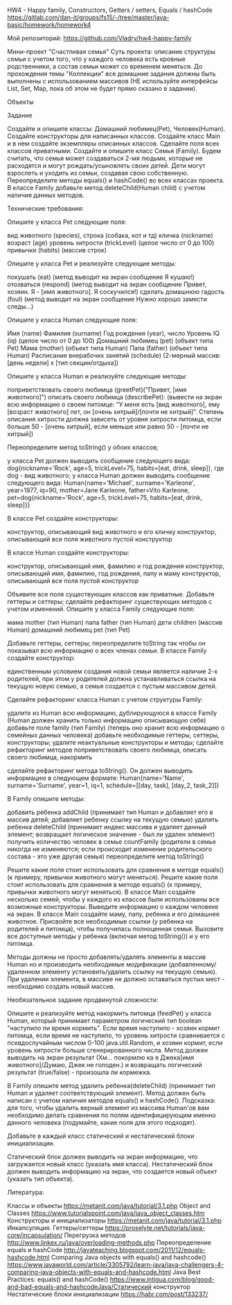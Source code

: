 HW4 - Happy family, Constructors, Getters / setters, Equals / hashCode
https://gitlab.com/dan-it/groups/fs15/-/tree/master/java-basic/homework/homework4

Мой репозиторий:
https://github.com/Vladry/hw4-happy-family

Мини-проект "Счастливая семья"
Суть проекта: описание структуры семьи с учетом того, что у каждого человека есть кровные родственники, а состав семьи может со временем меняться.
До прохождения темы "Коллекции" все домашние задания должны быть выполнены с использованием массивов (НЕ используйте интерфейсы List, Set, Map, пока об этом не будет прямо сказано в задании).

Объекты

Задание

Создайте и опишите классы: Домашний любимец(Pet), Человек(Human). Создайте конструкторы для написанных классов. Создайте класс Main и в нем создайте экземпляры описанных классов.
Сделайте поля всех классов приватными.
Создайте и опишите класс Семья (Family). Будем считать, что семья может создаваться 2-мя людьми, которые не расходятся и могут рождать/усыновлять своих детей. Дети могут взрослеть и уходить из семьи, создавая свою собственную.
Переопределите методы equals() и hashCode() во всех классах проекта.
В классе Family добавьте метод deleteChild(Human child) c учетом наличия данных методов.


Технические требования:

Опишите у класса Pet следующие поля:

вид животного (species), строка (собака, кот и тд)
кличка (nickname)
возраст (age)
уровень хитрости (trickLevel) (целое число от 0 до 100)
привычки (habits) (массив строк)


Опишите у класса Pet и реализуйте следующие методы:

покушать (eat) (метод выводит на экран сообщение Я кушаю!)
отозваться (respond) (метод выводит на экран сообщение Привет, хозяин. Я - [имя животного]. Я соскучился!)
сделать домашнюю гадость (foul) (метод выводит на экран сообщение Нужно хорошо замести следы...)


Опишите у класса Human следующие поля:

Имя (name)
Фамилия (surname)
Год рождения (year), число
Уровень IQ (iq) (целое число от 0 до 100)
Домашний любимец (pet) (объект типа Pet)
Мама (mother) (объект типа Human)
Папа (father) (объект типа Human)
Расписание внерабочих занятий (schedule) (2-мерный массив: [день недели] x [тип секции/отдыха])


Опишите у класса Human и реализуйте следующие методы:

поприветствовать своего любимца (greetPet)("Привет, [имя животного]")
описать своего любимца (describePet): (вывести на экран всю информацию о своем питомце: "У меня есть [вид животного], ему [возраст животного] лет, он [очень хитрый]/[почти не хитрый]". Степень описания хитрости должна зависеть от уровня хитрости питомца, если больше 50 - [очень хитрый], если меньше или равно 50 - [почти не хитрый])


Переопределите метод toString() у обоих классов;

у класса Pet должен выводить сообщение следующего вида: dog{nickname='Rock', age=5, trickLevel=75, habits=[eat, drink, sleep]}, где dog - вид животного;
у класса Human должен выводить сообщение следующего вида: Human{name='Michael', surname='Karleone', year=1977, iq=90, mother=Jane Karleone, father=Vito Karleone, pet=dog{nickname='Rock', age=5, trickLevel=75, habits=[eat, drink, sleep]}}



В классе Pet создайте конструкторы:

конструктор, описывающий вид животного и его кличку
конструктор, описывающий все поля животного
пустой конструктор


В классе Human создайте конструкторы:

конструктор, описывающий имя, фамилию и год рождения
конструктор, описывающий имя, фамилию, год рождения, папу и маму
конструктор, описывающий все поля
пустой конструктор


Объявите все поля существующих классов как приватные. Добавьте геттеры и сеттеры; сделайте рефакторинг существующих методов с учетом изменений.
Опишите у класса Family следующие поля:

мама mother (тип Human)
папа father (тип Human)
дети children (массив Human)
домашний любимец pet (тип Pet)


Добавьте геттеры, сеттеры; переопределите toString так чтобы он показывал всю информацию о всех членах семьи.
В классе Family создайте конструктор:

единственным условием создания новой семьи является наличие 2-х родителей, при этом у родителей должна устанавливаться ссылка на текущую новую семью, а семья создается с пустым массивом детей.


Сделайте рефакторинг класса Human с учетом структуры Family:

удалите из Human всю информацию, дублирующуюся в классе Family (Human должен хранить только информацию описывающую себя)
добавьте поле family (тип Family) (теперь оно хранит всю информацию о семейных данных человека)
добавьте необходимые геттеры, сеттеры, конструкторы; удалите неактуальные конструкторы и методы; сделайте рефакторинг методов поприветствовать своего любимца, описать своего любимца, накормить

сделайте рефакторинг метода toString(). Он должен выводить информацию в следующем формате: Human{name='Name', surname='Surname', year=1, iq=1, schedule=[[day, task], [day_2, task_2]]}



В Family опишите методы:

добавить ребенка addChild (принимает тип Human и добавляет его в массив детей; добавляет ребенку ссылку на текущую семью)
удалить ребенка deleteChild (принимает индекс массива и удаляет данный элемент; возвращает логическое значение - был ли удален элемент)
получить количество человек в семье countFamily (родители в семье никогда не изменяются; если происходит изменение родительского состава - это уже другая семья)
переопределите метод toString()



Решите какие поля стоит использовать для сравнения в методе equals() (к примеру, привычки животного могут меняться).
Решите какие поля стоит использовать для сравнения в методе equals() (к примеру, привычки животного могут меняться).
В классе Main создайте несколько семей, чтобы у каждого из классов были использованы все возможные конструкторы. Выведите информацию о каждом человеке на экран.
В классе Main создайте маму, папу, ребенка и его домашнее животное. Присвойте все необходимые ссылки (у ребенка на родителей и питомца), чтобы получилась полноценная семья. Вызовите все доступные методы у ребенка (включая метод toString()) и у его питомца.

Методы должны не просто добавлять/удалять элементы в массив Human но и производить необходимые модификации (добавленному/удаленном элементу установить/удалить ссылку на текущую семью). При удалении элемента, в массиве не должно оставаться пустых мест - необходимо создать новый массив.

Необязательное задание продвинутой сложности:


Опишите и реализуйте метод накормить питомца (feedPet) у класса Human, который принимает параметром логический тип boolean "наступило ли время кормить". Если время наступило - хозяин кормит питомца, если время не наступило, то уровень хитрости сравнивается с псевдослучайным числом 0-100 java.util.Random, и хозяин кормит, если уровень хитрости больше сгенерированного числа. Метод должен выводить на экран результат (Хм... покормлю ка я Джека[имя животного]/Думаю, Джек не голоден.) и возвращать логический результат (true/false) - произошла ли кормежка.


В Family опишите метод удалить ребенка(deleteChild) (принимает тип Human и удаляет соответствующий элемент). Метод должен быть написан с учетом наличия методов equals() и hashCode().
Подсказка: для того, чтобы удалить верный элемент из массива Human'ов вам необходимо делать сравнения по полям идентифицирующим именно данного человека (подумайте, какие поля для этого подходят).


Добавьте в каждый класс статический и нестатический блоки инициализации.

Статический блок должен выводить на экран информацию, что загружается новый класс (указать имя класса).
Нестатический блок должен выводить информацию на экран, что создается новый объект (указать тип объекта).




Литература:

Классы и объекты
https://metanit.com/java/tutorial/3.1.php
Object and Classes
https://www.tutorialspoint.com/java/java_object_classes.htm
Конструкторы и инициализаторы
https://metanit.com/java/tutorial/3.1.php
Инкапсуляция. Геттеры/сеттеры
https://proselyte.net/tutorials/java-core/incapsulation/
Перегрузка методов
http://www.linkex.ru/java/overloading-methods.php
Переопределение equals и hashCode
http://javateaching.blogspot.com/2011/12/equals-hashcode.html
Comparing Java objects with equals() and hashcode()
https://www.javaworld.com/article/3305792/learn-java/java-challengers-4-comparing-java-objects-with-equals-and-hashcode.html
Java Best Practices: equals() and hashCode()
https://www.intigua.com/blog/good-and-bad-equals-and-hashcodeJava/Статический конструктор
Нестатические блоки инициализации
https://habr.com/post/133237/

